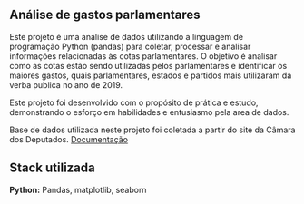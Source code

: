
## Análise de gastos parlamentares

Este projeto é uma análise de dados utilizando a linguagem de programação Python (pandas) para coletar, processar e analisar  informações relacionadas às cotas parlamentares. O objetivo é analisar como as cotas estão sendo utilizadas pelos parlamentares e identificar os maiores gastos, quais parlamentares, estados e partidos mais utilizaram da verba publica no ano de 2019. 

Este projeto foi desenvolvido com o propósito de prática e estudo, demonstrando o esforço em habilidades e entusiasmo pela area de dados. 






Base de dados utilizada neste projeto foi coletada a partir do  site da Câmara dos Deputados. 
[Documentação](https://www2.camara.leg.br/transparencia/cota-para-exercicio-da-atividade-parlamentar/dados-abertos-cota-parlamentar)

## Stack utilizada


**Python:** Pandas, matplotlib, seaborn 







